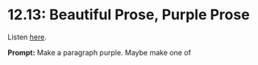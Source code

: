 # 12.13: Beautiful Prose, Purple Prose 

Listen [here](http://www.writingexcuses.com/2017/03/26/12-13-beautiful-prose-purple-prose/). 

**Prompt:** Make a paragraph purple. Maybe make one of 